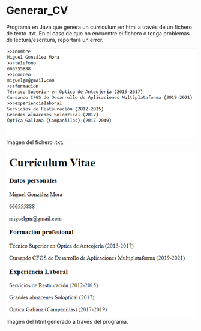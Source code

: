 # Generar_CV
Programa en Java que genera un curriculum en html a través de un fichero de texto .txt. En el caso de que no encuentre el fichero o tenga problemas de lectura/escritura, reportará un error.

![](cap1.png)
Imagen del fichero .txt.

![](cap2.png)
Imagen del html generado a través del programa.
